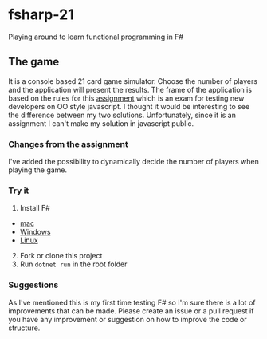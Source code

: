 # fsharp-21
Playing around to learn functional programming in F# 

## The game
It is a console based 21 card game simulator. Choose the number of players and the application will present the results.
The frame of the application is based on the rules for this [assignment](https://github.com/1dv021/examination-2) which is an exam for testing new developers on OO style javascript. I thought it would be interesting to see the difference between my two solutions. Unfortunately, since it is an assignment I can't make my solution in javascript public.

### Changes from the assignment
I've added the possibility to dynamically decide the number of players when playing the game.

### Try it
1. Install F#
 - [mac](https://fsharp.org/use/mac/)
 - [Windows](https://fsharp.org/use/windows/)
 - [Linux](https://fsharp.org/use/linux/)
2. Fork or clone this project
3. Run `dotnet run` in the root folder

### Suggestions
As I've mentioned this is my first time testing F# so I'm sure there is a lot of improvements that can be made. Please create an issue or a pull request if you have any improvement or suggestion on how to improve the code or structure.
